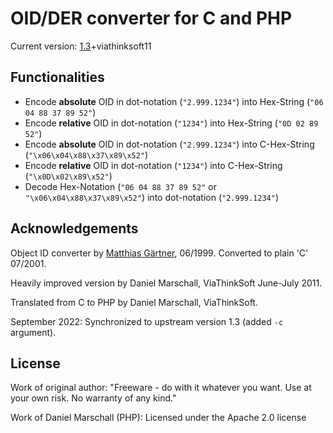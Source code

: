 # OID/DER converter for C and PHP

Current version: [1.3](https://github.com/m9aertner/oidConverter)+viathinksoft11

## Functionalities

- Encode  **absolute**  OID in dot-notation (`"2.999.1234"`) into Hex-String (`"06 04 88 37 89 52"`)  
- Encode  **relative**  OID in dot-notation (`"1234"`) into Hex-String (`"0D 02 89 52"`)  
- Encode  **absolute**  OID in dot-notation (`"2.999.1234"`) into C-Hex-String (`"\x06\x04\x88\x37\x89\x52"`)  
- Encode  **relative**  OID in dot-notation (`"1234"`) into C-Hex-String (`"\x0D\x02\x89\x52"`)  
- Decode Hex-Notation (`"06 04 88 37 89 52"`  or  `"\x06\x04\x88\x37\x89\x52"`) into dot-notation (`"2.999.1234"`)  

## Acknowledgements

Object ID converter by  [Matthias Gärtner](http://www.rtner.de/software/oid.html), 06/1999. Converted to plain 'C' 07/2001.

Heavily improved version by Daniel Marschall, ViaThinkSoft June-July 2011.

Translated from C to PHP by Daniel Marschall, ViaThinkSoft.

September 2022: Synchronized to upstream version 1.3 (added `-c` argument).

## License

Work of original author: "Freeware - do with it whatever you want. Use at your own risk. No warranty of any kind."

Work of Daniel Marschall (PHP): Licensed under the Apache 2.0 license
